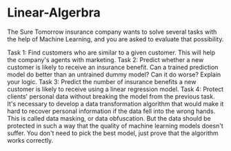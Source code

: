# Linear-Algerbra

The Sure Tomorrow insurance company wants to solve several tasks with the help of Machine Learning, and you are asked to evaluate that possibility.

Task 1: Find customers who are similar to a given customer. This will help the company's agents with marketing.
Task 2: Predict whether a new customer is likely to receive an insurance benefit. Can a trained prediction model do better than an untrained dummy model? Can it do worse? Explain your logic.
Task 3: Predict the number of insurance benefits a new customer is likely to receive using a linear regression model.
Task 4: Protect clients' personal data without breaking the model from the previous task.
It's necessary to develop a data transformation algorithm that would make it hard to recover personal information if the data fell into the wrong hands. This is called data masking, or data obfuscation. But the data should be protected in such a way that the quality of machine learning models doesn't suffer. You don't need to pick the best model, just prove that the algorithm works correctly.
